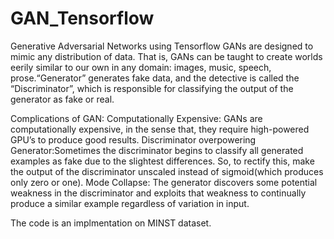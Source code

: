 # GAN_Tensorflow
Generative Adversarial Networks using Tensorflow
GANs are designed to mimic any distribution of data. That is, GANs can be taught to create worlds eerily similar to our own in any domain: images, music, speech, prose.“Generator” generates fake data, and the detective is called the “Discriminator”, which is responsible for classifying the output of the generator as fake or real.

Complications of GAN:
Computationally Expensive: GANs are computationally expensive, in the sense that, they require high-powered GPU’s to produce good results.
Discriminator overpowering Generator:Sometimes the discriminator begins to classify all generated examples as fake due to the slightest differences. So, to rectify this, make the output of the discriminator unscaled instead of sigmoid(which produces only zero or one).
Mode Collapse: The generator discovers some potential weakness in the discriminator and exploits that weakness to continually produce a similar example regardless of variation in input.

The code is an implmentation on MINST dataset.

